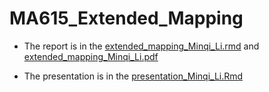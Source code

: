 # MA615_Extended_Mapping
* The report is in the [extended_mapping_Minqi_Li.rmd](https://github.com/minqil/MA615_Extended_Mapping/blob/master/extended_mapping_Minqi_Li.Rmd) and [extended_mapping_Minqi_Li.pdf](https://github.com/minqil/MA615_Extended_Mapping/blob/master/extended_mapping_Minqi_Li.pdf)

* The presentation is in the [presentation_Minqi_Li.Rmd](https://github.com/minqil/MA615_Extended_Mapping/blob/master/presentation_Minqi_Li.Rmd)

